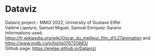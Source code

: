 # Dataviz
Dataviz project - MMI2 2022, University of Gustave Eiffel <br>
Valérie Lapeyre, Samuel Miguel, Samuel Enriquez-Sarano <br>
Informations used: https://fr.wikipedia.org/wiki/Oscar_du_meilleur_film_d%27animation and https://www.imdb.com/list/ls076720883/ <br>
Github page: https://erelae.github.io/Dataviz/

